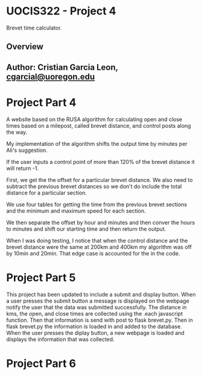# UOCIS322 - Project 4 #
Brevet time calculator.

## Overview

## Author: Cristian Garcia Leon, cgarcial@uoregon.edu ##

# Project Part 4
A website based on the RUSA algorithm for calculating open and close times
based on a milepost, called brevet distance, and control posts along the way.

My implementation of the algorithm shifts the output time by minutes per Ali's suggestion.

If the user inputs a control point of more than 120% of the brevet distance it will return -1.

First, we get the the offset for a particular brevet distance. We also need to subtract
the previous brevet distances so we don't do include the total distance for a particular section.

We use four tables for getting the time from the previous brevet sections and the minimum and maximum speed
for each section.

We then separate the offset by hour and minutes and then conver the hours to minutes and shift our starting time
and then return the output.

When I was doing testing, I notice that when the control distance and the brevet distance were the same at 200km and 400km my algorithm was off by 10min and 20min. That edge case is accounted for the in the code.


# Project Part 5
This project has been updated to include a submit and display button. When a user presses the submit button a message is displayed on the webpage notify the user that the data was submitted successfully. The distance in kms, the open, and close times are collected using the .each javascript function. Then that information is send with post to flask brevet.py. Then in flask brevet.py the information is loaded in and added to the database. When the user presses the diplay button, a new webpage is loaded and displays the information that was collected.

# Project Part 6
